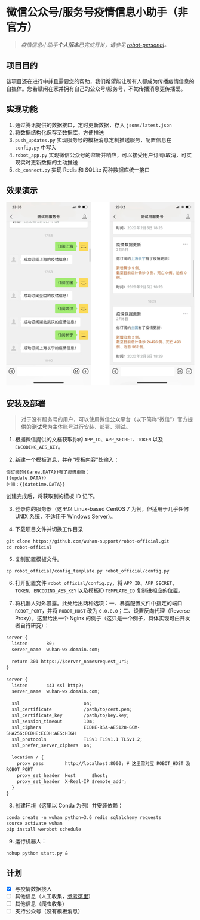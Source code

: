 # 微信公众号/服务号疫情信息小助手（非官方）

> *疫情信息小助手**个人版本**已完成开发，请参见 [robot-personal](https://github.com/wuhan-support/robot-personal)。*


## 项目目的
该项目还在进行中并且需要您的帮助，我们希望能让所有人都成为传播疫情信息的自媒体。您若赋闲在家并拥有自己的公众号/服务号，不妨传播消息更传播爱。


## 实现功能
1. 通过腾讯提供的数据接口，定时更新数据，存入 `jsons/latest.json`
2. 将数据结构化保存至数据库，方便推送
3. `push_updates.py` 实现服务号的模板消息定制推送服务，配置信息在 `config.py` 中写入
4. `robot_app.py` 实现微信公众号的监听并响应，可以接受用户订阅/取消，可实现实时更新数据的主动推送
5. `db_connect.py` 实现 Redis 和 SQLite 两种数据库统一接口


## 效果演示

![订阅演示](./assets/images/subscription-demo.jpg)


## 安装及部署

> 对于没有服务号的用户，可以使用微信公众平台（以下简称“微信”）官方提供的[测试号](https://mp.weixin.qq.com/debug/cgi-bin/sandbox?t=sandbox/login)为主体账号进行安装、部署、测试。

1. 根据微信提供的文档获取你的 `APP_ID`、`APP_SECRET`、`TOKEN` 以及 `ENCODING_AES_KEY`。

2. 新建一个模板消息，并在“模板内容”处输入：
```
你订阅的{{area.DATA}}有了疫情更新：
{{update.DATA}}
时间：{{datetime.DATA}}
```
创建完成后，将获取到的模板 ID 记下。

3. 登录你的服务器（这里以 Linux-based CentOS 7 为例，但适用于几乎任何 UNIX 系统，不适用于 Windows Server）。

4. 下载项目文件并切换工作目录
```shell
git clone https://github.com/wuhan-support/robot-official.git
cd robot-official
```

5. 复制配置模板文件。
```shell
cp robot_official/config_template.py robot_official/config.py
```

6. 打开配置文件 `robot_official/config.py`，将 `APP_ID`、`APP_SECRET`、`TOKEN`、`ENCODING_AES_KEY` 以及模板ID `TEMPLATE_ID` 复制进相应的位置。

7. 将机器人对外暴露。此处给出两种选项：一、暴露配置文件中指定的端口 `ROBOT_PORT`，并将 `ROBOT_HOST` 改为 `0.0.0.0`；二、设置反向代理（Reverse  Proxy），这里给出一个 Nginx 的例子（这只是一个例子，具体实现可由开发者自行研究）：
```nginx
server {
  listen       80;
  server_name  wuhan-wx.domain.com;

  return 301 https://$server_name$request_uri;
}

server {
  listen       443 ssl http2;
  server_name  wuhan-wx.domain.com;

  ssl                        on;
  ssl_certificate            /path/to/cert.pem;
  ssl_certificate_key        /path/to/key.key;
  ssl_session_timeout        10m;
  ssl_ciphers                ECDHE-RSA-AES128-GCM-SHA256:ECDHE:ECDH:AES:HIGH
  ssl_protocols              TLSv1 TLSv1.1 TLSv1.2;
  ssl_prefer_server_ciphers  on;

  location / {
    proxy_pass        http://localhost:8000; # 这里需对应 ROBOT_HOST 及 ROBOT_PORT
    proxy_set_header  Host      $host;
    proxy_set_header  X-Real-IP $remote_addr;
  }
}
```

8. 创建环境（这里以 Conda 为例）并安装依赖：
```shell
conda create -n wuhan python=3.6 redis sqlalchemy requests
source activate wuhan
pip install werobot schedule
```

9. 运行机器人：
```shell
nohup python start.py &
```


## 计划
- [x] 与疫情数据接入
- [ ] 其他信息（人工收集，[参考这里](http://feiyan.help)）
- [ ] 其他信息（爬虫收集）
- [ ] 支持公众号（没有模板消息）
